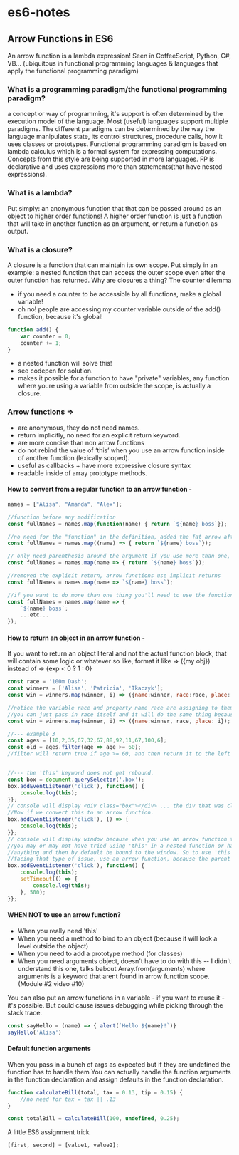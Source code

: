 # es6-notes

## Arrow Functions in ES6 
 An arrow function is a lambda expression! Seen in CoffeeScript, Python, C#, VB... (ubiquitous in functional programming languages & languages that apply the functional programming paradigm) 

### What is a programming paradigm/the functional programming paradigm? 
a concept or way of programming, it's support is often determined by the execution model of the language. Most (useful) languages support multiple paradigms. The different paradigms can be determined by the way the language manipulates state, its control structures, procedure calls, how it uses classes or prototypes.
Functional programming paradigm is based on lambda calculus which is a formal system for expressing computations. Concepts from this style are being supported in more languages. FP is declarative and uses expressions more than statements(that have nested expressions).

### What is a lambda?  
Put simply: an anonymous function that that can be passed around as an object to higher order functions! 
A higher order function is just a function that will take in another function as an argument, or return a function as output. 

### What is a closure?
A closure is a function that can maintain its own scope.
Put simply in an example: a nested function that can access the outer scope even after the outer function has returned.
Why are closures a thing? The counter dilemma 
- if you need a counter to be accessible by all functions, make a global variable!
- oh no! people are accessing my counter variable outside of the add() function, because it's global!
```js
function add() {
    var counter = 0;
    counter += 1;
}
```
- a nested function will solve this!
- see codepen for solution.
- makes it possible for a function to have "private" variables, any function where youre using a variable from outside the scope, is actually a closure.

### Arrow functions =>
* are anonymous, they do not need names.
* return implicitly, no need for an explicit return keyword.
* are more concise than non arrow functions
* do not rebind the value of ‘this’ when you use an arrow function inside of another function (lexically scoped).
* useful as callbacks + have more expressive closure syntax
* readable inside of array prototype methods.

#### How to convert from a regular function to an arrow function -
```js
names = ["Alisa", "Amanda", "Alex"];

//function before any modification
const fullNames = names.map(function(name) { return `${name} boss`});

//no need for the "function" in the definition, added the fat arrow after the parameter and before the block.
const fullNames = names.map((name) => { return `${name} boss`});

// only need parenthesis around the argument if you use more than one, if no arguments indicate empty () declaration
const fullNames = names.map(name => { return `${name} boss`});

//removed the explicit return, arrow functions use implicit returns
const fullNames = names.map(name => `${name} boss`);

//if you want to do more than one thing you'll need to use the function block {}
const fullNames = names.map(name => { 
	`${name} boss`; 
	...etc... 
});
```

#### How to return an object in an arrow function - 
If you want to return an object literal and not the actual function block, that will contain some logic or whatever so like, format it like => ({my obj}) instead of => {exp < 0 ? 1 : 0} 
```js
const race = '100m Dash';
const winners = ['Alisa', 'Patricia', 'Tkaczyk'];
const win = winners.map(winner, i) => ({name:winner, race:race, place: i});

//notice the variable race and property name race are assigning to themselves this may seem redundant.
//you can just pass in race itself and it will do the same thing because of the object scope.
const win = winners.map(winner, i) => ({name:winner, race, place: i});

//--- example 3
const ages = [10,2,35,67,32,67,88,92,11,67,100,6];
const old = ages.filter(age => age >= 60);
//filter will return true if age >= 60, and then return it to the left hand side of the arrow to filter so that old ages are in the new old array.


//--- the 'this' keyword does not get rebound.
const box = document.querySelector('.box');
box.addEventListener('click'), function() {
	console.log(this);
}};
// console will display <div class="box"></div> ... the div that was clicked on. Great.
//Now if we convert this to an arrow function.
box.addEventListener('click'), () => {
	console.log(this);
}};
// console will display window because when you use an arrow function the value of this is not rebound inside of the function, it's just inherited from whatever the parent scope is.
//you may or may not have tried using 'this' in a nested function or having to assign it to something else when reusing it later. for example setTimeout where you might have created an anonymous function that would not be bound to 
//anything and then by default be bound to the window. So to use 'this' would be misleading. 
//facing that type of issue, use an arrow function, because the parent scope would then be only one level above. 
box.addEventListener('click'), function() {
	console.log(this);
	setTimeout(() => {
		console.log(this);
	}, 500);
}}; 
```

#### WHEN NOT to use an arrow function?
- When you really need 'this'
- When you need a method to bind to an object (because it will look a level outside the object)
- When you need to add a prototype method (for classes)
- When you need arguments object, doesn't have to do with this -- I didn't understand this one, talks babout Array.from(arguments) where arguments is a keyword that arent found in arrow function scope. (Module #2 video #10)


You can also put an arrow functions in a variable - if you want to reuse it - it's possible. But could cause issues debugging while picking through the stack trace. 
```js
const sayHello = (name) => { alert(`Hello ${name}!`)}
sayHello('Alisa')
```


#### Default function arguments
When you pass in a bunch of args as expected but if they are undefined the function has to handle them
You can actually handle the function arguments in the function declaration and assign defaults in the function declaration.
```js
function calculateBill(total, tax = 0.13, tip = 0.15) {
	//no need for tax = tax || .13
}

const totalBill = calculateBill(100, undefined, 0.25);
```


A little ES6 assignment trick
```js
[first, second] = [value1, value2];
```

